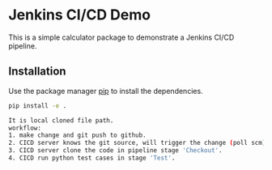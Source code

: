 # Jenkins CI/CD Demo

This is a simple calculator package to demonstrate a Jenkins CI/CD pipeline.

## Installation

Use the package manager [pip](https://pip.pypa.io/en/stable/) to install the dependencies.

```bash
pip install -e .

It is local cloned file path.
workflow:
1. make change and git push to github.
2. CICD server knows the git source, will trigger the change (poll scm).
3. CICD server clone the code in pipeline stage 'Checkout'.
4. CICD run python test cases in stage 'Test'.

